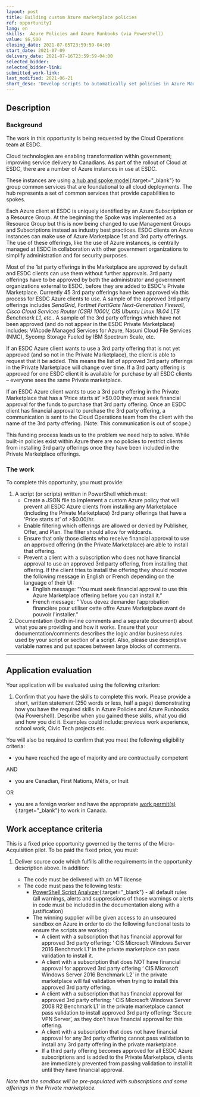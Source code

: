 ```yaml
---
layout: post
title: Building custom Azure marketplace policies
ref: opportunity1
lang: en
skills:  Azure Policies and Azure Runbooks (via Powershell)
value: $6,500
closing_date: 2021-07-05T23:59:59-04:00
start_date: 2021-07-09
delivery_date: 2021-07-16T23:59:59-04:00
selected_bidder:
selected_bidder-link:
submitted_work-link:
last_modified: 2021-06-21
short_desc: "Develop scripts to automatically set policies in Azure Marketplace/Private marketplace that will govern which 3rd party offerings are used by Employment and Social Development Canada (ESDC) clients."
---
```


## Description

### Background

The work in this opportunity is being requested by the Cloud Operations team at ESDC.

Cloud technologies are enabling transformation within government; improving service delivery to Canadians.
As part of the rollout of Cloud at ESDC, there are a number of Azure instances in use at ESDC.

These instances are using [a hub and spoke model](https://docs.microsoft.com/en-us/azure/architecture/reference-architectures/hybrid-networking/hub-spoke?tabs=cli){:target="_blank"} to group common services that are foundational to all cloud deployments.
The hub represents a set of common services that provide capabilities to spokes.

Each Azure client at ESDC is uniquely identified by an Azure Subscription or a Resource Group. At the beginning the Spoke was implemented as a Resource Group but this is now being changed to use Management Groups and Subscriptions instead  as industry best practices. ESDC clients on Azure instances can make use of Azure Marketplace 1st and 3rd party offerings.
The use of these offerings, like the use of Azure instances, is centrally managed at ESDC in collaboration with other government organizations to simplify administration and for security purposes.

Most of the 1st party offerings in the Marketplace are approved by default and ESDC clients can use them without further approvals.
3rd party offerings have to be approved by both the administrator and government organizations external to ESDC, before they are added to ESDC's Private Marketplace.
Currently 45 3rd party offerings have been approved via this process for ESDC Azure clients to use.
A sample of the approved 3rd party offerings includes *SendGrid, Fortinet FortiGate Next-Generation Firewall, Cisco Cloud Services Router (CSR) 1000V, CIS Ubuntu Linux 18.04 LTS Benchmark L1, etc.*.
A sample of the 3rd party offerings which have not been approved (and do not appear in the ESDC Private Marketplace) includes: VIAcode Managed Services for Azure, Nasuni Cloud File Services (NMC), Sycomp Storage Fueled by IBM Spectrum Scale, etc.

If an ESDC Azure client wants to use a 3rd party offering that is not yet approved (and so not in the Private Marketplace), the client is able to request that it be added.
This means the list of approved 3rd party offerings in the Private Marketplace will change over time.
If a 3rd party offering is approved for one ESDC client it is available for purchase by all ESDC clients – everyone sees the same Private marketplace.

If an ESDC Azure client wants to use a 3rd party offering in the Private Marketplace that has a ‘Price starts at’ >$0.00 they must seek financial approval for the funds to purchase that  3rd party offering.
Once an ESDC client has financial approval to purchase the 3rd party offering, a communication is sent to the Cloud Operations team from the client with the name of the 3rd party offering. (Note: This communication is out of scope.)

This funding process leads us to the problem we need help to solve. While built-in policies exist within Azure there are no policies to restrict clients from installing 3rd party offerings once they have been included in the Private Marketplace offerings.

### The work

To complete this opportunity, you must provide:

1. A script (or scripts) written in PowerShell which must:
   - Create a JSON file to implement a custom Azure policy that will prevent all ESDC Azure clients from installing any Marketplace (including the Private Marketplace) 3rd party offerings that have a ’Price starts at’ of >$0.00/hr.
   - Enable filtering which offerings are allowed or denied by Publisher, Offer, and  Plan. The filter should allow for wildcards.
   - Ensure that only those clients who receive financial approval to use an approved offering (in the Private Marketplace) are able to install that offering.
   - Prevent a client with a subscription who does not have financial approval to use an approved 3rd party offering, from installing that offering. If the client tries to install the offering they should receive the following message in English or French depending on the language of their UI:
     - English message: “You must seek financial approval to use this Azure Marketplace offering before you can install it.”
     - French message: " Vous devez demander l’approbation financière pour utiliser cette offre Azure Marketplace avant de pouvoir l'installer.”
2. Documentation (both in-line comments and a separate document) about what you are providing and how it works.  Ensure that your documentation/comments describes the logic and/or business rules used by your script or section of a script. Also, please use descriptive variable names and put spaces between large blocks of comments.

<hr/>

## Application evaluation

Your application will be evaluated using the following criterion:

1. Confirm that you have the skills to complete this work. Please provide a short, written statement (250 words or less, half a page) demonstrating how you have the required skills in  Azure Policies and Azure Runbooks (via Powershell). Describe when you gained these skills, what you did and how you did it. Examples could include: previous work experience, school work, Civic Tech projects etc.

You will also be required to confirm that you meet the following eligibility criteria:

- you have reached the age of majority and are contractually competent
  
AND

- you are Canadian, First Nations, Métis, or Inuit

OR

- you are a foreign worker and have the appropriate [work permit(s)](https://www.canada.ca/en/immigration-refugees-citizenship/services/work-canada/permit.html){:target="_blank"} to work in Canada.

## Work acceptance criteria

This is a fixed price opportunity governed by the terms of the Micro-Acquisition pilot. To be paid the fixed price, you must:

1. Deliver source code which fulfills all the requirements in the opportunity description above.  In addition:

   - The code must be delivered with an MIT license
   - The code must  pass the following tests:
     - [PowerShell Script Analyzer](https://github.com/PowerShell/PSScriptAnalyzer){:target="_blank"} - all default rules (all warnings, alerts and suppressions of those warnings or alerts in code must be included in the documentation along with a justification)
     - The winning supplier will be given access to an unsecured sandbox on Azure in order to do the following functional tests to ensure the scripts are working:
       - A client with a subscription that has financial approval for approved 3rd party offering: ‘ CIS Microsoft Windows Server 2016 Benchmark L1’ in the private marketplace can pass validation to install it.
       - A client with a subscription that does NOT have financial approval for approved 3rd party offering ‘ CIS Microsoft Windows Server 2016 Benchmark L2’ in the private marketplace will fail validation when trying to install this approved 3rd party offering.
       - A client with a subscription that has financial approval for approved 3rd party offering: ‘ CIS Microsoft Windows Server 2008 R2 Benchmark L1’ in the private marketplace cannot pass validation to install approved 3rd party offering: ‘Secure VPN Server’, as they don’t have financial approval for this offering.
       - A client with a subscription that does not have financial approval for any 3rd party offering cannot pass validation to install any 3rd party offering in the private marketplace.
       - If a third party offering becomes approved for all ESDC Azure subscriptions and is added to the Private Marketplace, clients are immediately prevented from passing validation to install it until they have financial approval.

*Note that the sandbox will be pre-populated with subscriptions and some offerings in the Private marketplace.*
